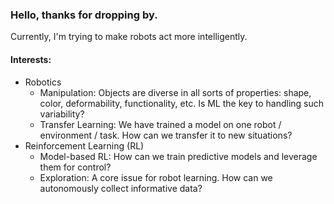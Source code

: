### Hello, thanks for dropping by.
Currently, I'm trying to make robots act more intelligently.

#### Interests:
- Robotics
  - Manipulation: Objects are diverse in all sorts of properties: shape, color, deformability, functionality, etc. Is ML the key to handling such variability?
  - Transfer Learning: We have trained a model on one robot / environment / task. How can we transfer it to new situations?
- Reinforcement Learning (RL)
  - Model-based RL: How can we train predictive models and leverage them for control?
  - Exploration: A core issue for robot learning. How can we autonomously collect informative data?
